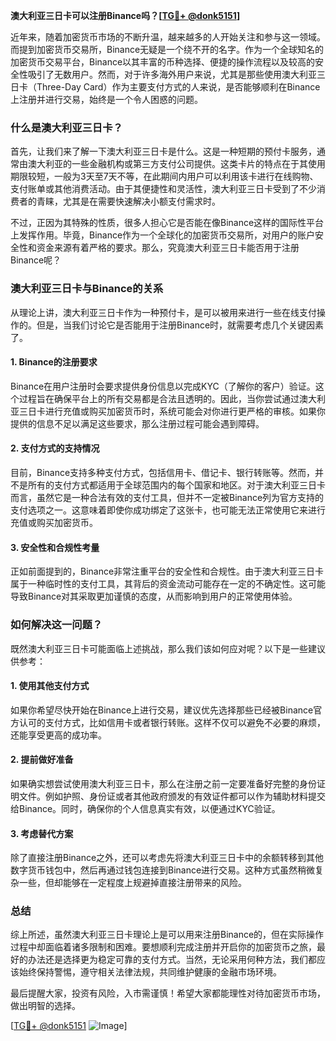 **澳大利亚三日卡可以注册Binance吗？[[TG💪+ @donk5151](https://t.me/s/donk5151)]**

近年来，随着加密货币市场的不断升温，越来越多的人开始关注和参与这一领域。而提到加密货币交易所，Binance无疑是一个绕不开的名字。作为一个全球知名的加密货币交易平台，Binance以其丰富的币种选择、便捷的操作流程以及较高的安全性吸引了无数用户。然而，对于许多海外用户来说，尤其是那些使用澳大利亚三日卡（Three-Day Card）作为主要支付方式的人来说，是否能够顺利在Binance上注册并进行交易，始终是一个令人困惑的问题。

### **什么是澳大利亚三日卡？**

首先，让我们来了解一下澳大利亚三日卡是什么。这是一种短期的预付卡服务，通常由澳大利亚的一些金融机构或第三方支付公司提供。这类卡片的特点在于其使用期限较短，一般为3天至7天不等，在此期间内用户可以利用该卡进行在线购物、支付账单或其他消费活动。由于其便捷性和灵活性，澳大利亚三日卡受到了不少消费者的青睐，尤其是在需要快速解决小额支付需求时。

不过，正因为其特殊的性质，很多人担心它是否能在像Binance这样的国际性平台上发挥作用。毕竟，Binance作为一个全球化的加密货币交易所，对用户的账户安全性和资金来源有着严格的要求。那么，究竟澳大利亚三日卡能否用于注册Binance呢？

### **澳大利亚三日卡与Binance的关系**

从理论上讲，澳大利亚三日卡作为一种预付卡，是可以被用来进行一些在线支付操作的。但是，当我们讨论它是否能用于注册Binance时，就需要考虑几个关键因素了。

#### **1. Binance的注册要求**
Binance在用户注册时会要求提供身份信息以完成KYC（了解你的客户）验证。这个过程旨在确保平台上的所有交易都是合法且透明的。因此，当你尝试通过澳大利亚三日卡进行充值或购买加密货币时，系统可能会对你进行更严格的审核。如果你提供的信息不足以满足这些要求，那么注册过程可能会遇到障碍。

#### **2. 支付方式的支持情况**
目前，Binance支持多种支付方式，包括信用卡、借记卡、银行转账等。然而，并不是所有的支付方式都适用于全球范围内的每个国家和地区。对于澳大利亚三日卡而言，虽然它是一种合法有效的支付工具，但并不一定被Binance列为官方支持的支付选项之一。这意味着即使你成功绑定了这张卡，也可能无法正常使用它来进行充值或购买加密货币。

#### **3. 安全性和合规性考量**
正如前面提到的，Binance非常注重平台的安全性和合规性。由于澳大利亚三日卡属于一种临时性的支付工具，其背后的资金流动可能存在一定的不确定性。这可能导致Binance对其采取更加谨慎的态度，从而影响到用户的正常使用体验。

### **如何解决这一问题？**

既然澳大利亚三日卡可能面临上述挑战，那么我们该如何应对呢？以下是一些建议供参考：

#### **1. 使用其他支付方式**
如果你希望尽快开始在Binance上进行交易，建议优先选择那些已经被Binance官方认可的支付方式，比如信用卡或者银行转账。这样不仅可以避免不必要的麻烦，还能享受更高的成功率。

#### **2. 提前做好准备**
如果确实想尝试使用澳大利亚三日卡，那么在注册之前一定要准备好完整的身份证明文件。例如护照、身份证或者其他政府颁发的有效证件都可以作为辅助材料提交给Binance。同时，确保你的个人信息真实有效，以便通过KYC验证。

#### **3. 考虑替代方案**
除了直接注册Binance之外，还可以考虑先将澳大利亚三日卡中的余额转移到其他数字货币钱包中，然后再通过钱包连接到Binance进行交易。这种方式虽然稍微复杂一些，但却能够在一定程度上规避掉直接注册带来的风险。

### **总结**

综上所述，虽然澳大利亚三日卡理论上是可以用来注册Binance的，但在实际操作过程中却面临着诸多限制和困难。要想顺利完成注册并开启你的加密货币之旅，最好的办法还是选择更为稳定可靠的支付方式。当然，无论采用何种方法，我们都应该始终保持警惕，遵守相关法律法规，共同维护健康的金融市场环境。

最后提醒大家，投资有风险，入市需谨慎！希望大家都能理性对待加密货币市场，做出明智的选择。

[[TG💪+ @donk5151](https://t.me/s/donk5151) ![Image](https://i.postimg.cc/rwNCRYN7/Snipaste-2025-04-30-17-27-05.png)]